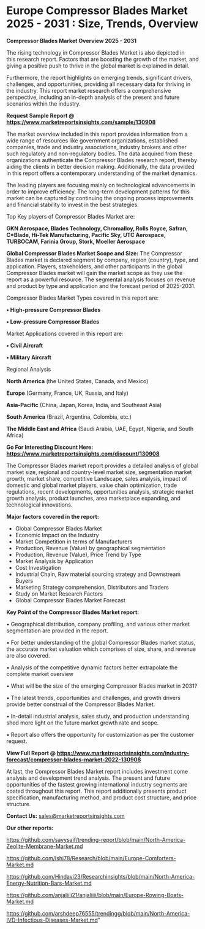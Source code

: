  # Europe Compressor Blades Market 2025 - 2031 : Size, Trends, Overview

<Strong> Compressor Blades Market Overview 2025 - 2031</strong>

The rising technology in Compressor Blades Market is also depicted in this research report. Factors that are boosting the growth of the market, and giving a positive push to thrive in the global market is explained in detail.

Furthermore, the report highlights on emerging trends, significant drivers, challenges, and opportunities, providing all necessary data for thriving in the industry. This report market research offers a comprehensive perspective, including an in-depth analysis of the present and future scenarios within the industry.

<strong>Request Sample Report @ <a href=https://www.marketreportsinsights.com/sample/130908>https://www.marketreportsinsights.com/sample/130908</a></strong>

The market overview included in this report provides information from a wide range of resources like government organizations, established companies, trade and industry associations, industry brokers and other such regulatory and non-regulatory bodies. The data acquired from these organizations authenticate the Compressor Blades research report, thereby aiding the clients in better decision making. Additionally, the data provided in this report offers a contemporary understanding of the market dynamics.

The leading players are focusing mainly on technological advancements in order to improve efficiency. The long-term development patterns for this market can be captured by continuing the ongoing process improvements and financial stability to invest in the best strategies.

Top Key players of Compressor Blades Market are:

<strong>GKN Aerospace, Blades Technology, Chromalloy, Rolls Royce, Safran, C*Blade, Hi-Tek Manufacturing, Pacific Sky, UTC Aerospace, TURBOCAM, Farinia Group, Stork, Moeller Aerospace</strong>

<strong><b>Global Compressor Blades Market Scope and Size:</b></strong>
The Compressor Blades market is declared segment by company, region (country), type, and application. Players, stakeholders, and other participants in the global Compressor Blades market will gain the market scope as they use the report as a powerful resource. The segmental analysis focuses on revenue and product by type and application and the forecast period of 2025-2031.

Compressor Blades Market Types covered in this report are:

<strong>• High-pressure Compressor Blades

• Low-pressure Compressor Blades</strong>

Market Applications covered in this report are:

<strong>• Civil Aircraft

• Military Aircraft</strong> 

Regional Analysis

<strong>North America</strong> (the United States, Canada, and Mexico)

<strong>Europe</strong> (Germany, France, UK, Russia, and Italy)

<strong>Asia-Pacific</strong> (China, Japan, Korea, India, and Southeast Asia)

<strong>South America</strong> (Brazil, Argentina, Colombia, etc.)

<strong>The Middle East and Africa</strong> (Saudi Arabia, UAE, Egypt, Nigeria, and South Africa)

<strong>Go For Interesting Discount Here: <a href=https://www.marketreportsinsights.com/discount/130908>https://www.marketreportsinsights.com/discount/130908</a></strong>

The Compressor Blades market report provides a detailed analysis of global market size, regional and country-level market size, segmentation market growth, market share, competitive Landscape, sales analysis, impact of domestic and global market players, value chain optimization, trade regulations, recent developments, opportunities analysis, strategic market growth analysis, product launches, area marketplace expanding, and technological innovations.

<strong><b>Major factors covered in the report:</b></strong>
<ul>
  <li>Global Compressor Blades Market </li>
  <li>Economic Impact on the Industry</li>
  <li>Market Competition in terms of Manufacturers</li>
  <li>Production, Revenue (Value) by geographical segmentation</li>
  <li>Production, Revenue (Value), Price Trend by Type</li>
  <li>Market Analysis by Application</li>
  <li>Cost Investigation</li>
  <li>Industrial Chain, Raw material sourcing strategy and Downstream Buyers</li>
  <li>Marketing Strategy comprehension, Distributors and Traders</li>
  <li>Study on Market Research Factors</li>
  <li>Global Compressor Blades Market Forecast</li>
</ul>

<strong><b>Key Point of the Compressor Blades Market report:</b></strong>

• Geographical distribution, company profiling, and various other market segmentation are provided in the report.

• For better understanding of the global Compressor Blades market status, the accurate market valuation which comprises of size, share, and revenue are also covered.

• Analysis of the competitive dynamic factors better extrapolate the complete market overview

• What will be the size of the emerging Compressor Blades market in 2031?

• The latest trends, opportunities and challenges, and growth drivers provide better construal of the Compressor Blades Market.

• In-detail industrial analysis, sales study, and production understanding shed more light on the future market growth rate and scope.

• Report also offers the opportunity for customization as per the customer request.

<strong><b>View Full Report @ <a href=https://www.marketreportsinsights.com/industry-forecast/compressor-blades-market-2022-130908>https://www.marketreportsinsights.com/industry-forecast/compressor-blades-market-2022-130908</a></b></strong>


At last, the Compressor Blades Market report includes investment come analysis and development trend analysis. The present and future opportunities of the fastest growing international industry segments are coated throughout this report. This report additionally presents product specification, manufacturing method, and product cost structure, and price structure.

<strong>Contact Us:</strong>
sales@marketreportsinsights.com

<strong>Our other reports:</strong>

<a href=https://github.com/sayysaif/trending-report/blob/main/North-America-Zeolite-Membrane-Market.md>https://github.com/sayysaif/trending-report/blob/main/North-America-Zeolite-Membrane-Market.md</a>

<a href=https://github.com/Ishi78/Research/blob/main/Europe-Comforters-Market.md>https://github.com/Ishi78/Research/blob/main/Europe-Comforters-Market.md</a>

<a href=https://github.com/Hindavi23/Researchinsights/blob/main/North-America-Energy-Nutrition-Bars-Market.md>https://github.com/Hindavi23/Researchinsights/blob/main/North-America-Energy-Nutrition-Bars-Market.md</a>

<a href=https://github.com/anjaliiii21/anjaliiii/blob/main/Europe-Rowing-Boats-Market.md>https://github.com/anjaliiii21/anjaliiii/blob/main/Europe-Rowing-Boats-Market.md</a>

<a href=https://github.com/arshdeep76555/trendingg/blob/main/North-America-IVD-Infectious-Diseases-Market.md>https://github.com/arshdeep76555/trendingg/blob/main/North-America-IVD-Infectious-Diseases-Market.md</a>"
